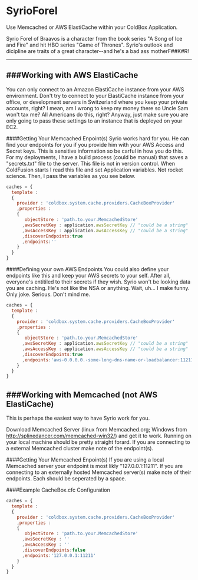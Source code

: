 SyrioForel
==========

Use Memcached or AWS ElastiCache within your ColdBox Application.

Syrio Forel of Braavos is a character from the book series "A Song of Ice and Fire" and hit
HBO series "Game of Thrones". Syrio's outlook and dicipline are traits of a great character--and he's a bad ass motherF##K#R!

----------

###Working with AWS ElastiCache
----------
You can only connect to an Amazon ElastiCache instance from your AWS environment. Don't try to connect to your ElastiCache instance from your office, or development servers in Switzerland where you keep your private accounts, right? I mean, am I wrong to keep my money there so Uncle Sam won't tax me? All Americans do this, right? Anyway, just make sure you are only going to pass these settings to an instance that is deployed on your EC2.

####Getting Your Memcached Enpoint(s)
Syrio works hard for you. He can find your endpoints for you if you provide him with your AWS Access and Secret keys. This is sensitive information so be carful in how you do this. For my deployments, I have a build process (could be manual) that saves a "secrets.txt" file to the server. This file is not in version control. When ColdFusion starts I read this file and set Application variables. Not rocket science. Then, I pass the variables as you see below.
```JavaScript
caches = {
  template :
  {
    provider : 'coldbox.system.cache.providers.CacheBoxProvider'
    ,properties :
    {
       objectStore : 'path.to.your.MemcachedStore'
      ,awsSecretKey : application.awsSecretKey // "could be a string"
      ,awsAccessKey : application.awsAccessKey // "could be a string"
      ,discoverEndpoints:true
      ,endpoints:''
    }
  }
}
````
####Defining your own AWS Endpoints
You could also define your endpoints like this and keep your AWS secrets to your self. After all, everyone's entitiled to their secrets if they wish. Syrio won't be looking data you are caching. He's not like the NSA or anything. Wait, uh... I make funny. Only joke. Serious. Don't mind me.
```JavaScript
caches = {
  template :
  {
    provider : 'coldbox.system.cache.providers.CacheBoxProvider'
    ,properties :
    {
       objectStore : 'path.to.your.MemcachedStore'
      ,awsSecretKey : application.awsSecretKey // "could be a string"
      ,awsAccessKey : application.awsAccessKey // "could be a string"
      ,discoverEndpoints:true
      ,endpoints:'aws-0.0.0.0.-some-long-dns-name-or-loadbalancer:11211'
    }
  }
}
````
###Working with Memcached (not AWS ElastiCache)
----------
This is perhaps the easiest way to have Syrio work for you.

Download Memcached Server (linux from Memcached.org; Windows from http://splinedancer.com/memcached-win32/) and get it to work. Running on your local machine should be pretty straight forard. If you are connecting to a external Memcached cluster make note of the endpoint(s).

####Getting Your Memcached Enpoint(s)
If you are using a local Memcached server your endpoint is most likly "127.0.0.1:11211".
If you are connecting to an externally hosted Memcached server(s) make note of their endpoints. Each should be seperated by a space.

####Example CacheBox.cfc Configuration

```JavaScript
caches = {
  template :
  {
    provider : 'coldbox.system.cache.providers.CacheBoxProvider'
    ,properties :
    {
       objectStore : 'path.to.your.MemcachedStore'
      ,awsSecretKey : ''
      ,awsAccessKey : ''
      ,discoverEndpoints:false
      ,endpoints:'127.0.0.1:11211'
    }
  }
}
````